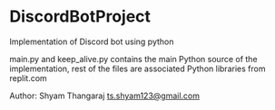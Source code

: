 # DiscordBotProject

Implementation of Discord bot using python

main.py and keep_alive.py contains the main Python source of the implementation, rest
of the files are associated Python libraries from replit.com

Author:    Shyam Thangaraj <ts.shyam123@gmail.com>
